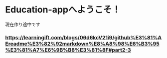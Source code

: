 # Education-appへようこそ！
現在作り途中です
### https://learningift.com/blogs/06d6kcV21i9/github%E3%81%AEreadme%E3%82%92markdown%E8%A8%98%E6%B3%95%E3%81%A7%E6%9B%B8%E3%81%8F#part2-3
